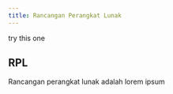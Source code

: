 ```yaml
---
title: Rancangan Perangkat Lunak
---
```


try this one

## RPL

Rancangan perangkat lunak adalah lorem ipsum 